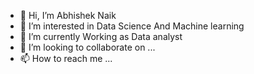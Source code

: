 - 👋 Hi, I’m Abhishek Naik
- 👀 I’m interested in Data Science And Machine learning
- 🌱 I’m currently Working as Data analyst
- 💞️ I’m looking to collaborate on ...
- 📫 How to reach me ...

<!---
naik380/naik380 is a ✨ special ✨ repository because its `README.md` (this file) appears on your GitHub profile.
You can click the Preview link to take a look at your changes.
--->
